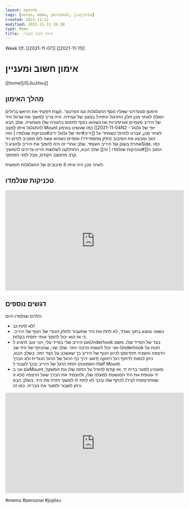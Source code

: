 ```yaml
---
layout: mynote
tags: [notes, memo, personal, jiujitsu] 
created: 2021-11-11
modified: 2021-11-11 16:30
type: Memo
title:  אימון חשוב ומעניין 
---
```

Week Of: [[2021-11-07]]
[[2021-11-11]]

#  אימון חשוב ומעניין 
[[home]]/[[JiuJitsu]]

## מהלך האימון
חימום סטנדרטי שאליו נוסף התגלגלות עם הפרטנר. (קצת דפקתי את הראש ברולים האלו)
לאחר מכן חלק התרגול התחיל במצב של עמידה. היה צריך למשוך את שרוול היד של היריב פעמיים אגרסיביות ואז כשהוא כפוף לתפוס בחגורה שלו מאחורה.
שלב הבא להתגלגל איתו למצב Mount כמו שעשינו באימון  [[2021-11-04N2 - יופי של גלגול יריב#יופי של גלגול יריב#טכניקות שנלמדו | הזה]]
לאחר מכן, עברנו לתרגל כשאחד על הגב ומבצע את הסיבוב (חלק מהספיידר) ומסיים כשהוא עשה לופ מסביב לזרוע ויד אחרת בשוק של היריב העומד. שלב אחרי זה היה להפוך את היריב ולהגיע לSide. כמו המוב ה[[#טכניקות שנלמדו | זה]]
שלב הבא, התחלקנו לשלשות והיינו צריכים להמשיך קרב מהמצב הקודם, אבל לפני המהפך.

לאחר מכן היה איזה 4 סיבובים של התגלגלות חופשית.

## טכניקות שנלמדו
<iframe width="560" height="315" src="https://www.youtube.com/embed/T11QyodMU0M?start=36" title="YouTube video player" frameborder="0" allow="accelerometer; autoplay; clipboard-write; encrypted-media; gyroscope; picture-in-picture" allowfullscreen></iframe>

## דגשים נוספים
כללים שנלמדו היום:
* לא לתת גב!
* כשאני נמצא בתוך גארד, לא לתת את היד שתעבור לחלק הנגדי של הגוף של היריב. כי אז הוא יכול להפוך אותי יחסית בקלות.
* אם היריב שלי בסייד עלי, הכי טוב להגיע לUnderhook בצד של הסייד שלו. משם אני יכול לעשות הרבה יותר. שלב שני, שהכתף של היד שב-Underhook תנוח על הרצפה והשניה תתרומם לכיוון הגוף של היריב כך שאשכב על הצד הזה. בשלב הבא, ניתן לנסות לדחוף רגל רחוקה (דגש: דרך כף הרגל של הרגל הנגדית ולא הברך הסמוכה) תחת הרגל של היריב ובכך לעבור ל-Half Mount.
* אם אני בMount ומעוניין לסגור בריח יד. אז קודם להפיל על החזה שלו את המשקל, יד עוטפת את היד המושטת למעלה שלו, ולהצמיד את הברך שעל הרצפה (ולא זו שמתרוממת לציר) לכתף שלו ובכך לא לתת לו למשוך חזרה את היד. בשלב הבא ניתן לשבור ולסגור את הבריח. כמו זה:

<iframe width="560" height="315" src="https://www.youtube.com/embed/vbBQKkq9lLA?start=42" title="YouTube video player" frameborder="0" allow="accelerometer; autoplay; clipboard-write; encrypted-media; gyroscope; picture-in-picture" allowfullscreen></iframe>
 

#memo 
#personal
#jiujitsu
